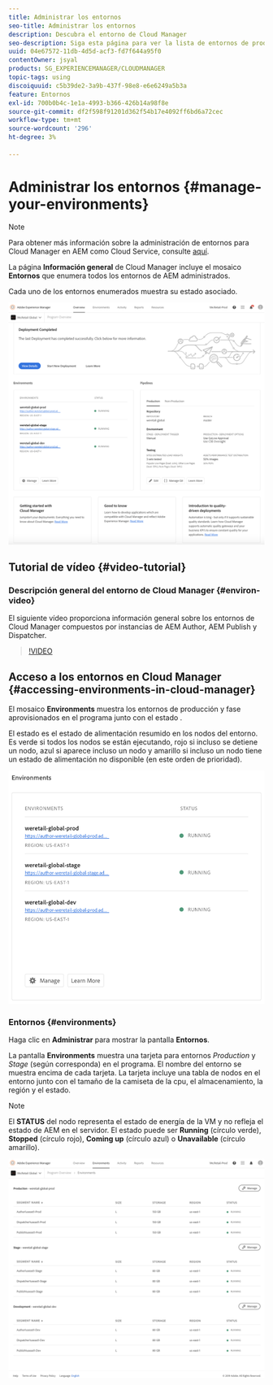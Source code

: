 ```yaml
---
title: Administrar los entornos
seo-title: Administrar los entornos
description: Descubra el entorno de Cloud Manager
seo-description: Siga esta página para ver la lista de entornos de producción y no de producción que se usan para configurar y ejecutar la canalización de CI/CD en Cloud Manager.
uuid: 04e67572-11db-4d5d-acf3-fd7f644a95f0
contentOwner: jsyal
products: SG_EXPERIENCEMANAGER/CLOUDMANAGER
topic-tags: using
discoiquuid: c5b39de2-3a9b-437f-98e8-e6e6249a5b3a
feature: Entornos
exl-id: 700b0b4c-1e1a-4993-b366-426b14a98f8e
source-git-commit: df2f598f91201d362f54b17e4092ff6bd6a72cec
workflow-type: tm+mt
source-wordcount: '296'
ht-degree: 3%

---
```


# Administrar los entornos {#manage-your-environments}

>[!NOTE]
>Para obtener más información sobre la administración de entornos para Cloud Manager en AEM como Cloud Service, consulte [aquí](https://experienceleague.adobe.com/docs/experience-manager-cloud-service/implementing/using-cloud-manager/manage-environments.html?lang=en#using-cloud-manager).

La página **Información general** de Cloud Manager incluye el mosaico **Entornos** que enumera todos los entornos de AEM administrados.

Cada uno de los entornos enumerados muestra su estado asociado.

![](assets/Manage-Environ-Overview.png)

## Tutorial de vídeo {#video-tutorial}

### Descripción general del entorno de Cloud Manager {#environ-video}

El siguiente vídeo proporciona información general sobre los entornos de Cloud Manager compuestos por instancias de AEM Author, AEM Publish y Dispatcher.

>[!VIDEO](https://video.tv.adobe.com/v/26318/)

## Acceso a los entornos en Cloud Manager {#accessing-environments-in-cloud-manager}

El mosaico **Environments** muestra los entornos de producción y fase aprovisionados en el programa junto con el estado .

El estado es el estado de alimentación resumido en los nodos del entorno. Es verde si todos los nodos se están ejecutando, rojo si incluso se detiene un nodo, azul si aparece incluso un nodo y amarillo si incluso un nodo tiene un estado de alimentación no disponible (en este orden de prioridad).

![](assets/Environments-card-new.png)

### Entornos {#environments}

Haga clic en **Administrar** para mostrar la pantalla **Entornos**.

La pantalla **Environments** muestra una tarjeta para entornos *Production* y *Stage* (según corresponda) en el programa. El nombre del entorno se muestra encima de cada tarjeta. La tarjeta incluye una tabla de nodos en el entorno junto con el tamaño de la camiseta de la cpu, el almacenamiento, la región y el estado.

>[!NOTE]
>
>El **STATUS** del nodo representa el estado de energía de la VM y no refleja el estado de AEM en el servidor. El estado puede ser **Running** (círculo verde), **Stopped** (círculo rojo), **Coming up** (círculo azul) o **Unavailable** (círculo amarillo).

![](assets/Environments-tab.png)
